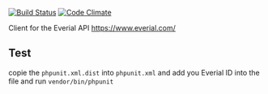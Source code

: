 [![Build Status](https://travis-ci.org/kiora-tech/everial.svg?branch=master)](https://travis-ci.org/kiora-tech/everial.svg)
[![Code Climate](https://codeclimate.com/github/kiora-tech/everial/badges/gpa.svg)](https://codeclimate.com/github/kiora-tech/everial)

Client for the Everial API https://www.everial.com/


Test
----

copie the `phpunit.xml.dist` into `phpunit.xml` and add you Everial ID into the file and run `vendor/bin/phpunit`
